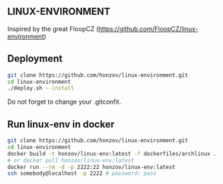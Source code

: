 ## LINUX-ENVIRONMENT
Inspired by the great FloopCZ (https://github.com/FloopCZ/linux-environment)

## Deployment
```bash
git clone https://github.com/honzov/linux-environment.git
cd linux-environment
./deploy.sh --install
```
Do not forget to change your .gitconfit.

## Run linux-env in docker
```bash
git clone https://github.com/honzov/linux-environment.git
cd linux-environment
docker build -t honzov/linux-env:latest -f dockerfiles/archlinux .
# or docker pull honzov/linux-env:latest
docker run --rm -d -p 2222:22 honzov/linux-env:latest
ssh somebody@localhost -p 2222 # password: pass
```
